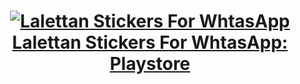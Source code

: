 <h1 align="center">
 <a href="https://play.google.com/store/apps/details?id=com.mountzoft.lalettanstickersforwhatsapp">
 <img src="https://user-images.githubusercontent.com/20029287/65981357-8939ba80-e496-11e9-8280-b962bfcb40bb.png" alt="Lalettan Stickers For WhtasApp">
 </a>
  <br>
 <a href="https://play.google.com/store/apps/details?id=com.mountzoft.lalettanstickersforwhatsapp">
  Lalettan Stickers For WhtasApp: Playstore
 </a>
  <br>
  <br>
</h1>
